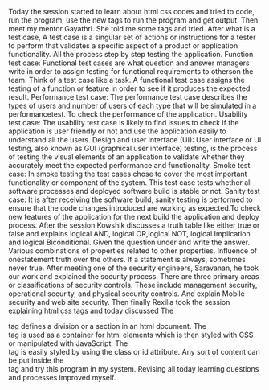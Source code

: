 Today the session started to learn about html css codes and tried to code, run the program, use the new tags to run the program and get output. Then meet my mentor Gayathri. She told me some tags and tried. After what is a test case, A test case is a singular set of actions or instructions for a tester to perform that validates a specific aspect of a product or application functionality. All the process step by step testing the application.
Function test case: Functional test cases are what question and answer managers write in order to assign testing for functional requirements to otherson the team. Think of a test case like a task. A functional test case assigns the testing of a function or feature in order to see if it produces the expected result.
Performance test case: The performance test case describes the types of users and number of users of each type that will be simulated in a performancetest. To check the performance of the application.
Usability test case: The usability test case is likely to find issues to check if the application is user friendly or not and use the application easily to understand all the users.
Design and user interface (UI): User interface or UI testing, also known as GUI (graphical user interface) testing, is the process of testing the visual elements of an application to validate whether they accurately meet the expected performance and functionality.
Smoke test case: In smoke testing the test cases chose to cover the most important functionality or component of the system. This test case tests whether all software processes and deployed software build is stable or not.
Sanity test case: It is after receiving the software build, sanity testing is performed to ensure that the code changes introduced are working as expected.To check new features of the application for the next build the application and deploy process.
After the session Kowshik discusses a truth table like either true or false and explains logical AND, logical OR,logical NOT, logical Implication and logical Biconditional. Given the question under and write the answer. Various combinations of properties related to other properties. Influence of onestatement truth over the others. If a statement is always, sometimes never true. After meeting one of the security engineers, Saravanan, he took our work and explained the security process.  There are three primary areas or classifications of security controls. These include management security, operational security, and physical security controls. And explain Mobile security and web site security.  Then finally Rexilia took the session explaining html css tags and today discussed The <div> tag defines a division or a section in an html document. The <div> tag is used as a container for html elements which is then styled with CSS or manipulated with JavaScript. The <div> tag is easily styled by using the class or id attribute. Any sort of content can be put inside the <div> tag and try this program in my system. Revising all today learning  questions and processes improved myself.





